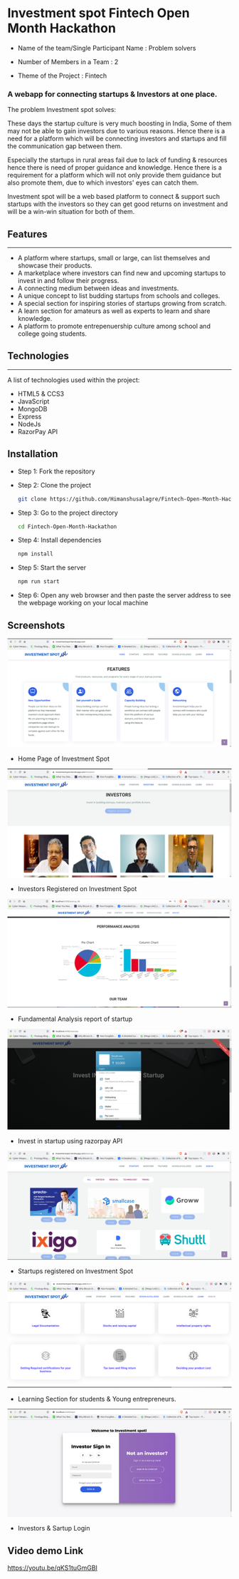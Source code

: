 # Investment spot Fintech Open Month Hackathon 

* Name of the team/Single Participant Name : Problem solvers

* Number of Members in a Team : 2

* Theme of the Project : Fintech

### A webapp for connecting startups & Investors at one place.

The problem Investment spot solves: 

These days the startup culture is very much boosting in India, Some of them may not be able to gain investors due to various reasons. Hence there is a need for a platform which will be connecting investors and startups and fill the communication gap between them.

Especially the startups in rural areas fail due to lack of funding & resources hence there is need of proper guidance and knowledge. Hence there is a requirement for a platform which will not only provide them guidance but also promote them, due to which investors' eyes can catch them. 

Investment spot will be a web based platform to connect & support such startups with the investors so they can get good returns on investment and will be a win-win situation for both of them.

## Features
***
* A platform where startups, small or large, can list themselves and showcase their products.
* A marketplace where investors can find new and upcoming startups to invest in and follow their progress.
* A connecting medium between ideas and investments.
* A unique concept to list budding startups from schools and colleges.
* A special section for inspiring stories of startups growing from scratch.
* A learn section for amateurs as well as experts to learn and share knowledge.
* A platform to promote entrepenuership culture among school and college going students.

## Technologies
***
A list of technologies used within the project:
* HTML5 & CCS3
* JavaScript
* MongoDB
* Express
* NodeJs
* RazorPay API 

## Installation

- Step 1:  Fork the repository

- Step 2: Clone the project

    ```bash
  git clone https://github.com/Himanshusalagre/Fintech-Open-Month-Hackathon
    ```

- Step 3: Go to the project directory

    ```bash
  cd Fintech-Open-Month-Hackathon
    ```

- Step 4: Install dependencies

    ```bash
  npm install
    ```

- Step 5: Start the server

    ```bash
  npm run start
    ```

- Step 6: Open any web browser and then paste the server address to see the webpage working on your local machine


## Screenshots
![App Screenshot](https://raw.githubusercontent.com/Himanshusalagre/Fintech-Open-Month-Hackathon/main/screenshots/Home.png)

- Home Page of Investment Spot

![App Screenshot](https://raw.githubusercontent.com/Himanshusalagre/Fintech-Open-Month-Hackathon/main/screenshots/Investors.png)

- Investors Registered on Investment Spot


![App Screenshot](https://raw.githubusercontent.com/Himanshusalagre/Fintech-Open-Month-Hackathon/main/screenshots/Startup_Analysis.png)

- Fundamental Analysis report of startup


![App Screenshot](https://raw.githubusercontent.com/Himanshusalagre/Fintech-Open-Month-Hackathon/main/screenshots/Invest_in_startup.png)

- Invest in startup using razorpay API


![App Screenshot](https://raw.githubusercontent.com/Himanshusalagre/Fintech-Open-Month-Hackathon/main/screenshots/Registered_startups.png)

- Startups registered on Investment Spot

![App Screenshot](https://raw.githubusercontent.com/Himanshusalagre/Fintech-Open-Month-Hackathon/main/screenshots/Learning_Section.png)

- Learning Section for students & Young entrepreneurs.

![App Screenshot](https://raw.githubusercontent.com/Himanshusalagre/Fintech-Open-Month-Hackathon/main/screenshots/Investor_%26_startup_login.png)

- Investors & Sartup Login



## Video demo Link

https://youtu.be/qKS1tuGmGBI

